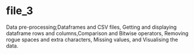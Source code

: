 # file_3
Data pre-processing;Dataframes and CSV files, Getting and displaying dataframe rows and columns,Comparison and Bitwise operators, Removing rogue spaces and extra characters, Missing values, and Visualising the data.
